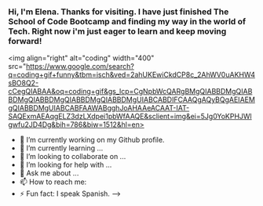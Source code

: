 ### Hi, I'm Elena. Thanks for visiting. I have just finished The School of Code Bootcamp and finding my way in the world of Tech. Right now i'm just eager to learn and keep moving forward!

<img align="right" alt="coding" width="400" src="https://www.google.com/search?q=coding+gif+funny&tbm=isch&ved=2ahUKEwiCkdCP8c_2AhWV0uAKHW4sBO8Q2-cCegQIABAA&oq=coding+gif&gs_lcp=CgNpbWcQARgBMgQIABBDMgQIABBDMgQIABBDMgQIABBDMgQIABBDMgUIABCABDIFCAAQgAQyBQgAEIAEMgQIABBDMgUIABCABFAAWABgghJoAHAAeACAAT-IAT-SAQExmAEAqgELZ3dzLXdpei1pbWfAAQE&sclient=img&ei=5Jg0YoKPHJWlgwfu2JD4Dg&bih=786&biw=1512&hl=en>

- 🔭 I’m currently working on my Github profile.
- 🌱 I’m currently learning ...
- 👯 I’m looking to collaborate on ...
- 🤔 I’m looking for help with ...
- 💬 Ask me about ...
- 📫 How to reach me: 
- ⚡ Fun fact: I speak Spanish. 
-->
